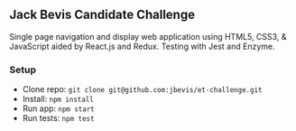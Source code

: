 ## Jack Bevis Candidate Challenge

Single page navigation and display web application using HTML5, CSS3, & JavaScript aided by React.js and Redux. Testing with Jest and Enzyme.

### Setup

* Clone repo: ```git clone git@github.com:jbevis/et-challenge.git```
* Install: ```npm install```
* Run app: ```npm start```
* Run tests: ```npm test```
